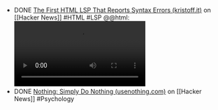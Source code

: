 - DONE [The First HTML LSP That Reports Syntax Errors (kristoff.it)](https://news.ycombinator.com/item?id=41512213) on [[Hacker News]] #HTML #LSP
  @@html: <video src="https://kristoff.it/blog/first-html-lsp/vscode-errors.png" class="" />@@
- DONE [Nothing: Simply Do Nothing (usenothing.com)](https://news.ycombinator.com/item?id=41551084) on [[Hacker News]] #Psychology